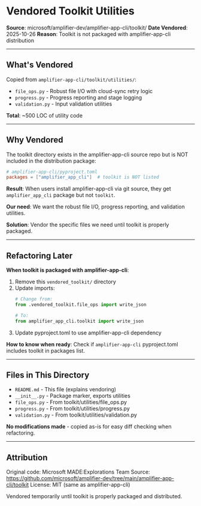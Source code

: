 # Vendored Toolkit Utilities

**Source**: microsoft/amplifier-dev/amplifier-app-cli/toolkit/
**Date Vendored**: 2025-10-26
**Reason**: Toolkit is not packaged with amplifier-app-cli distribution

---

## What's Vendored

Copied from `amplifier-app-cli/toolkit/utilities/`:
- `file_ops.py` - Robust file I/O with cloud-sync retry logic
- `progress.py` - Progress reporting and stage logging
- `validation.py` - Input validation utilities

**Total**: ~500 LOC of utility code

---

## Why Vendored

The toolkit directory exists in the amplifier-app-cli source repo but is NOT included in the distribution package:

```toml
# amplifier-app-cli/pyproject.toml
packages = ["amplifier_app_cli"]  # toolkit is NOT listed
```

**Result**: When users install amplifier-app-cli via git source, they get `amplifier_app_cli` package but not `toolkit`.

**Our need**: We want the robust file I/O, progress reporting, and validation utilities.

**Solution**: Vendor the specific files we need until toolkit is properly packaged.

---

## Refactoring Later

**When toolkit is packaged with amplifier-app-cli**:

1. Remove this `vendored_toolkit/` directory
2. Update imports:
   ```python
   # Change from:
   from .vendored_toolkit.file_ops import write_json

   # To:
   from amplifier_app_cli.toolkit import write_json
   ```
3. Update pyproject.toml to use amplifier-app-cli dependency

**How to know when ready**: Check if `amplifier-app-cli` pyproject.toml includes toolkit in packages list.

---

## Files in This Directory

- `README.md` - This file (explains vendoring)
- `__init__.py` - Package marker, exports utilities
- `file_ops.py` - From toolkit/utilities/file_ops.py
- `progress.py` - From toolkit/utilities/progress.py
- `validation.py` - From toolkit/utilities/validation.py

**No modifications made** - copied as-is for easy diff checking when refactoring.

---

## Attribution

Original code: Microsoft MADE:Explorations Team
Source: https://github.com/microsoft/amplifier-dev/tree/main/amplifier-app-cli/toolkit
License: MIT (same as amplifier-app-cli)

Vendored temporarily until toolkit is properly packaged and distributed.
